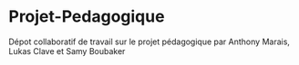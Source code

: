 # Projet-Pedagogique
Dépot collaboratif de travail sur le projet pédagogique
par Anthony Marais, Lukas Clave et Samy Boubaker
